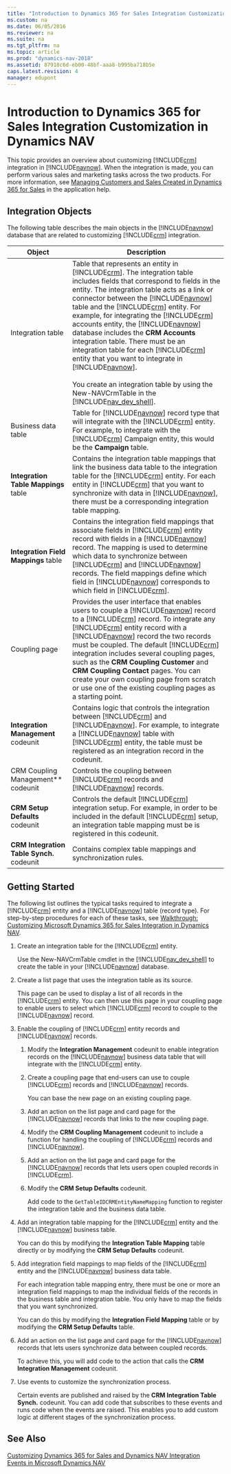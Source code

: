 ```yaml
---
title: "Introduction to Dynamics 365 for Sales Integration Customization in Dynamics NAV"
ms.custom: na
ms.date: 06/05/2016
ms.reviewer: na
ms.suite: na
ms.tgt_pltfrm: na
ms.topic: article
ms.prod: "dynamics-nav-2018"
ms.assetid: 87918c6d-eb00-48bf-aaa8-b995ba718b5e
caps.latest.revision: 4
manager: edupont
---
```

# Introduction to Dynamics 365 for Sales Integration Customization in Dynamics NAV
This topic provides an overview about customizing [!INCLUDE[crm](includes/crm_md.md)] integration in [!INCLUDE[navnow](includes/navnow_md.md)]. When the integration is made, you can perform various sales and marketing tasks across the two products. For more information, see [Managing Customers and Sales Created in Dynamics 365 for Sales](/dynamics-nav-app/marketing-integrate-dynamicscrm) in the application help. 

## Integration Objects  
 The following table describes the main objects in the [!INCLUDE[navnow](includes/navnow_md.md)] database that are related to customizing [!INCLUDE[crm](includes/crm_md.md)] integration.  

|Object|Description|  
|------------|-----------------|  
|Integration table|Table that represents an entity in [!INCLUDE[crm](includes/crm_md.md)]. The integration table includes fields that correspond to fields in the entity. The integration table acts as a link or connector between the [!INCLUDE[navnow](includes/navnow_md.md)] table and the [!INCLUDE[crm](includes/crm_md.md)] entity. For example, for integrating the [!INCLUDE[crm](includes/crm_md.md)] accounts entity, the [!INCLUDE[navnow](includes/navnow_md.md)] database includes the **CRM Accounts** integration table. There must be an integration table for each [!INCLUDE[crm](includes/crm_md.md)] entity that you want to integrate in [!INCLUDE[navnow](includes/navnow_md.md)].<br /><br /> You create an integration table by using the New-NAVCrmTable in the [!INCLUDE[nav_dev_shell](includes/nav_dev_shell_md.md)].|  
|Business data table|Table for [!INCLUDE[navnow](includes/navnow_md.md)] record type that will integrate with the [!INCLUDE[crm](includes/crm_md.md)] entity. For example, to integrate with the [!INCLUDE[crm](includes/crm_md.md)] Campaign entity, this would be the **Campaign** table.|  
|**Integration Table Mappings** table|Contains the integration table mappings that link the business data table to the integration table for the [!INCLUDE[crm](includes/crm_md.md)] entity. For each entity in [!INCLUDE[crm](includes/crm_md.md)] that you want to synchronize with data in [!INCLUDE[navnow](includes/navnow_md.md)], there must be a corresponding integration table mapping.|  
|**Integration Field Mappings** table|Contains the integration field mappings that associate fields in [!INCLUDE[crm](includes/crm_md.md)] entity record with fields in a [!INCLUDE[navnow](includes/navnow_md.md)] record. The mapping is used to determine which data to synchronize between [!INCLUDE[crm](includes/crm_md.md)] and [!INCLUDE[navnow](includes/navnow_md.md)] records. The field mappings define which field in [!INCLUDE[navnow](includes/navnow_md.md)] corresponds to which field in [!INCLUDE[crm](includes/crm_md.md)].|  
|Coupling page|Provides the user interface that enables users to couple a [!INCLUDE[navnow](includes/navnow_md.md)] record to a [!INCLUDE[crm](includes/crm_md.md)] record. To integrate any [!INCLUDE[crm](includes/crm_md.md)] entity record with a [!INCLUDE[navnow](includes/navnow_md.md)] record the two records must be coupled. The default [!INCLUDE[crm](includes/crm_md.md)] integration includes several coupling pages, such as the **CRM Coupling Customer** and **CRM Coupling Contact** pages. You can create your own coupling page from scratch or use one of the existing coupling pages as a starting point.|  
|**Integration Management** codeunit|Contains logic that controls the integration between [!INCLUDE[crm](includes/crm_md.md)] and [!INCLUDE[navnow](includes/navnow_md.md)]. For example, to integrate a [!INCLUDE[navnow](includes/navnow_md.md)] table with [!INCLUDE[crm](includes/crm_md.md)] entity, the table must be registered as an integration record in the codeunit.|  
|CRM Coupling Management** codeunit|Controls the coupling between [!INCLUDE[crm](includes/crm_md.md)] records and [!INCLUDE[navnow](includes/navnow_md.md)] records.|  
|**CRM Setup Defaults** codeunit|Controls the default [!INCLUDE[crm](includes/crm_md.md)] integration setup. For example, in order to be included in the default [!INCLUDE[crm](includes/crm_md.md)] setup, an integration table mapping must be is registered in this codeunit.|  
|**CRM Integration Table Synch.** codeunit|Contains complex table mappings and synchronization rules.|  

## Getting Started  
 The following list outlines the typical tasks required to integrate a [!INCLUDE[crm](includes/crm_md.md)] entity and a [!INCLUDE[navnow](includes/navnow_md.md)] table \(record type\). For step-by-step procedures for each of these tasks, see [Walkthrough: Customizing Microsoft Dynamics 365 for Sales Integration in Dynamics NAV](Walkthrough--Customizing-Microsoft-Dynamics-CRM-Integration-in-Dynamics-NAV.md).  

1.  Create an integration table for the [!INCLUDE[crm](includes/crm_md.md)] entity.  

     Use the New-NAVCrmTable cmdlet in the [!INCLUDE[nav_dev_shell](includes/nav_dev_shell_md.md)] to create the table in your [!INCLUDE[navnow](includes/navnow_md.md)] database.  

2.  Create a list page that uses the integration table as its source.  

     This page can be used to display a list of all records in the [!INCLUDE[crm](includes/crm_md.md)] entity. You can then use this page in your coupling page to enable users to select which [!INCLUDE[crm](includes/crm_md.md)] record to couple to the [!INCLUDE[navnow](includes/navnow_md.md)] record.  

3.  Enable the coupling of [!INCLUDE[crm](includes/crm_md.md)] entity records and [!INCLUDE[navnow](includes/navnow_md.md)] records.  

    1.  Modify the **Integration Management** codeunit to enable integration records on the [!INCLUDE[navnow](includes/navnow_md.md)] business data table that will integrate with the [!INCLUDE[crm](includes/crm_md.md)] entity.  

    2.  Create a coupling page that end-users can use to couple [!INCLUDE[crm](includes/crm_md.md)] records and [!INCLUDE[navnow](includes/navnow_md.md)] records.  

         You can base the new page on an existing coupling page.  

    3.  Add an action on the list page and card page for the [!INCLUDE[navnow](includes/navnow_md.md)] records that links to the new coupling page.  

    4.  Modify the **CRM Coupling Management** codeunit to include a function for handling the coupling of [!INCLUDE[crm](includes/crm_md.md)] records and [!INCLUDE[navnow](includes/navnow_md.md)].  

    5.  Add an action on the list page and card page for the [!INCLUDE[navnow](includes/navnow_md.md)] records that lets users open coupled records in [!INCLUDE[crm](includes/crm_md.md)].  

    6.  Modify the **CRM Setup Defaults** codeunit.  

         Add code to the `GetTableIDCRMEntityNameMapping` function to register the integration table and the business data table.  

4.  Add an integration table mapping for the [!INCLUDE[crm](includes/crm_md.md)] entity and the [!INCLUDE[navnow](includes/navnow_md.md)] business table.  

     You can do this by modifying the **Integration Table Mapping** table directly or by modifying the **CRM Setup Defaults** codeunit.  

5.  Add integration field mappings to map fields of the [!INCLUDE[crm](includes/crm_md.md)] entity and the [!INCLUDE[navnow](includes/navnow_md.md)] business data table.  

     For each integration table mapping entry, there must be one or more an integration field mappings to map the individual fields of the records in the business table and integration table. You only have to map the fields that you want synchronized.  

     You can do this by modifying the **Integration Field Mapping** table or by modifying the **CRM Setup Defaults** table.  

6.  Add an action on the list page and card page for the [!INCLUDE[navnow](includes/navnow_md.md)] records that lets users synchronize data between coupled records.  

     To achieve this, you will add code to the action that calls the **CRM Integration Management** codeunit.  

7.  Use events to customize the synchronization process.  

     Certain events are published and raised by the **CRM Integration Table Synch.** codeunit. You can add code that subscribes to these events and runs code when the events are raised. This enables you to add custom logic at different stages of the synchronization process.  

## See Also  
 [Customizing Dynamics 365 for Sales and Dynamics NAV Integration](Customizing-Dynamics-CRM-and-Dynamics-NAV-Integration.md)   
 [Events in Microsoft Dynamics NAV](Events-in-Microsoft-Dynamics-NAV.md)
